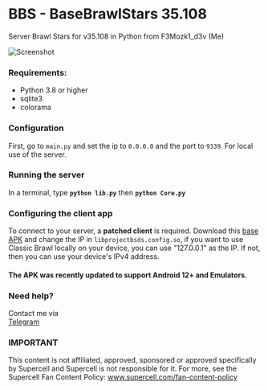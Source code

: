 # BBS - BaseBrawlStars 35.108

Server Brawl Stars for v35.108 in Python from F3Mozk1_d3v (Me)

![Screenshot](screenshot.png) 

### Requirements:
- Python 3.8 or higher
- sqlite3
- colorama

### Configuration
First, go to `main.py` and set the ip to `0.0.0.0` and the port to `9339`. For local use of the server. 

### Running the server
In a terminal, type __`python lib.py`__ then __`python Core.py`__

### Configuring the client app
To connect to your server, a **patched client** is required. 
Download this [base APK](https://mega.nz/file/RCcQgLhC#pAYethGveBwGtWzYio6pyux-KQq2QInQg-SYn_ZRhpw) and change the IP in `libprojectbsds.config.so`, if you want to use Classic Brawl locally on your device, you can use "127.0.0.1" as the IP. If not, then you can use your device's IPv4 address. 

#### The APK was recently updated to support Android 12+ and Emulators.

### Need help?
Contact me via  
[Telegram](https://t.me/MEMozki)

### IMPORTANT
This content is not affiliated, approved, sponsored or approved specifically by Supercell and Supercell is not responsible for it. For more, see the Supercell Fan Content Policy: www.supercell.com/fan-content-policy
